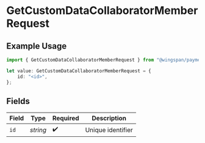 # GetCustomDataCollaboratorMemberRequest

## Example Usage

```typescript
import { GetCustomDataCollaboratorMemberRequest } from "@wingspan/payments/sdk/models/operations";

let value: GetCustomDataCollaboratorMemberRequest = {
    id: "<id>",
};
```

## Fields

| Field              | Type               | Required           | Description        |
| ------------------ | ------------------ | ------------------ | ------------------ |
| `id`               | *string*           | :heavy_check_mark: | Unique identifier  |